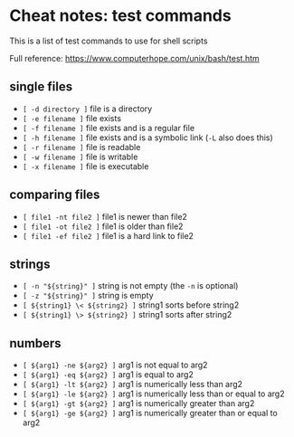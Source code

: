 
# Cheat notes: test commands

This is a list of test commands to use for shell scripts

Full reference: https://www.computerhope.com/unix/bash/test.htm

## single files

* `[ -d directory ]` file is a directory
* `[ -e filename ]` file exists
* `[ -f filename ]` file exists and is a regular file
* `[ -h filename ]` file exists and is a symbolic link (`-L` also does this)
* `[ -r filename ]` file is readable
* `[ -w filename ]` file is writable
* `[ -x filename ]` file is executable

## comparing files

* `[ file1 -nt file2 ]` file1 is newer than file2 
* `[ file1 -ot file2 ]` file1 is older than file2 
* `[ file1 -ef file2 ]` file1 is a hard link to file2 

## strings

* `[ -n "${string}" ]` string is not empty (the `-n` is optional)
* `[ -z "${string}" ]` string is empty
* `[ ${string1} \< ${string2} ]` string1 sorts before string2
* `[ ${string1} \> ${string2} ]` string1 sorts after string2

## numbers

* `[ ${arg1} -ne ${arg2} ]` arg1 is not equal to arg2
* `[ ${arg1} -eq ${arg2} ]` arg1 is equal to arg2
* `[ ${arg1} -lt ${arg2} ]` arg1 is numerically less than arg2
* `[ ${arg1} -le ${arg2} ]` arg1 is numerically less than or equal to arg2
* `[ ${arg1} -gt ${arg2} ]` arg1 is numerically greater than arg2
* `[ ${arg1} -ge ${arg2} ]` arg1 is numerically greater than or equal to arg2
